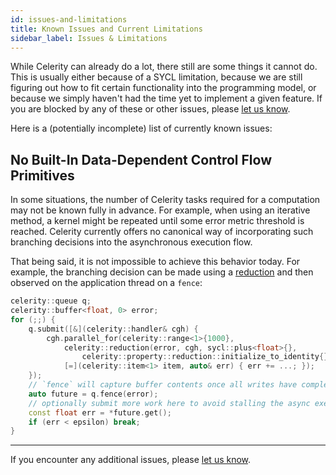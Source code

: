 ```yaml
---
id: issues-and-limitations
title: Known Issues and Current Limitations
sidebar_label: Issues & Limitations
---
```


While Celerity can already do a lot, there still are some things it cannot
do. This is usually either because of a SYCL limitation, because we are still
figuring out how to fit certain functionality into the programming model,
or because we simply haven't had the time yet to implement a given feature.
If you are blocked by any of these or other issues, please
[let us know](https://github.com/celerity/celerity-runtime/issues/new).

Here is a (potentially incomplete) list of currently known issues:

## No Built-In Data-Dependent Control Flow Primitives

In some situations, the number of Celerity tasks required for a computation
may not be known fully in advance. For example, when using an iterative
method, a kernel might be repeated until some error metric threshold is
reached. Celerity currently offers no canonical way of incorporating such
branching decisions into the asynchronous execution flow.

That being said, it is not impossible to achieve this behavior today. For
example, the branching decision can be made using a [reduction](reductions.md)
and then observed on the application thread on a `fence`:

```cpp
celerity::queue q;
celerity::buffer<float, 0> error;
for (;;) {
    q.submit([&](celerity::handler& cgh) {
        cgh.parallel_for(celerity::range<1>{1000},
            celerity::reduction(error, cgh, sycl::plus<float>{},
                celerity::property::reduction::initialize_to_identity{});
            [=](celerity::item<1> item, auto& err) { err += ...; });
    });
    // `fence` will capture buffer contents once all writes have completed
    auto future = q.fence(error);
    // optionally submit more work here to avoid stalling the async execution
    const float err = *future.get();
    if (err < epsilon) break;
}
```

---

If you encounter any additional issues, please [let us
know](https://github.com/celerity/celerity-runtime/issues/new).
